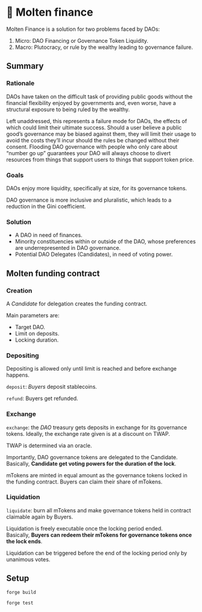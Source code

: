 # 🌋 Molten finance

Molten Finance is a solution for two problems faced by DAOs:

1. Micro: DAO Financing or Governance Token Liquidity.
2. Macro: Plutocracy, or rule by the wealthy leading to governance failure.

## Summary

### Rationale

DAOs have taken on the difficult task of providing public goods without the financial flexibility
enjoyed by governments and, even worse, have a structural exposure to being ruled by the wealthy.

Left unaddressed, this represents a failure mode for DAOs, the effects of which could limit their
ultimate success. Should a user believe a public good’s governance may be biased against them, they
will limit their usage to avoid the costs they’ll incur should the rules be changed without their
consent. Flooding DAO governance with people who only care about “number go up” guarantees your DAO
will always choose to divert resources from things that support users to things that support token
price.

### Goals

DAOs enjoy more liquidity, specifically at size, for its governance tokens.

DAO governance is more inclusive and pluralistic, which leads to a reduction in the Gini
coefficient.

### Solution

- A DAO in need of finances.
- Minority constituencies within or outside of the DAO, whose preferences are underrepresented in DAO governance.
- Potential DAO Delegates (Candidates), in need of voting power.

## Molten funding contract

### Creation

A _Candidate_ for delegation creates the funding contract.

Main parameters are:

- Target DAO.
- Limit on deposits.
- Locking duration.


### Depositing

Depositing is allowed only until limit is reached and before exchange happens.

`deposit`: _Buyers_ deposit stablecoins.

`refund`: Buyers get refunded.

### Exchange

`exchange`: the _DAO_ treasury gets deposits in exchange for its governance tokens. Ideally, the
exchange rate given is at a discount on TWAP.

TWAP is determined via an oracle.

Importantly, DAO governance tokens are delegated to the Candidate.  
Basically, **Candidate get voting powers for the duration of the lock**.

mTokens are minted in equal amount as the governance tokens locked in the funding contract. Buyers
can claim their share of mTokens.

### Liquidation

`liquidate`: burn all mTokens and make governance tokens held in contract claimable again by Buyers.

Liquidation is freely executable once the locking period ended.  
Basically, **Buyers can redeem their mTokens for governance tokens once the lock ends**.

Liquidation can be triggered before the end of the locking period only by unanimous votes.


## Setup

```
forge build

forge test
```
